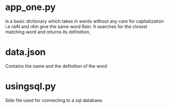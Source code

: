 # app_one.py

Is a basic dictionary which takes in words without any care for capitalization i.e raiN and rAin give the same word Rain. It searches for the closest matching word and returns its definiition,

# data.json

Contains the name and the definition of the word

# usingsql.py

Side file used for connecting to a sql database.
